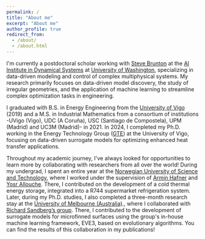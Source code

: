 ```yaml
---
permalink: /
title: "About me"
excerpt: "About me"
author_profile: true
redirect_from: 
  - /about/
  - /about.html
---
```

I'm currently a postdoctoral scholar working with <a href="https://www.eigensteve.com/">Steve Brunton</a> at the <a href="https://dynamicsai.org/">AI Institute in Dynamical Systems</a> at <a href="https://www.me.washington.edu/">University of Washington</a>, specializing in data-driven modeling and control of complex multiphysical systems. My research primarily focuses on data-driven model discovery, the study of irregular geometries, and the application of machine learning to streamline complex optimization tasks in engineering. 

I graduated with B.S. in Energy Engineering from the <a href="https://www.uvigo.gal/en">University of Vigo</a> (2019) and a M.S. in Industrial Mathematics from a consortium of institutions -UVigo (Vigo), UDC (A Coruña), USC (Santiago de Compostela), UPM (Madrid) and UC3M (Madrid)- in 2021. In 2024, I completed my Ph.D. working in the Energy Technology Group (<a href="[https://www.uvigo.gal/en](https://www.linkedin.com/company/gteuvigo/posts/?feedView=all)">GTE</a>) at the University of Vigo, focusing on data-driven surrogate models for optimizing enhanced heat transfer applications. 

Throughout my academic journey, I've always looked for opportunities to learn more by collaborating with researchers from all over the world! During my undergrad, I spent an entire year at the <a href="https://www.ntnu.edu/">Norwegian University of Science and Technology</a>, where I worked under the supervision of <a href="https://www.ntnu.edu/employees/armin.hafner)">Armin Hafner</a> and <a href="https://www.linkedin.com/in/yosr-allouche-ph-d-6465831b/?originalSubdomain=fr)">Yosr Allouche</a>. There, I contributed on the development of a cold thermal energy storage, integrated into a R744 supermarket refrigeration system. Later, during my Ph.D. studies, I also completed a three-month research stay at the <a href="https://www.unimelb.edu.au/">University of Melbourne (Australia)</a>., where I collaborated with <a href="https://findanexpert.unimelb.edu.au/profile/742813-richard-sandberg">Richard Sandberg’s group</a>. There, I contributed to the development of surrogate models for microfinned surfaces using the group's in-house machine learning framework, EVE3, based on evolutionary algorithms. You can find the results of this collaboration in my publications!
